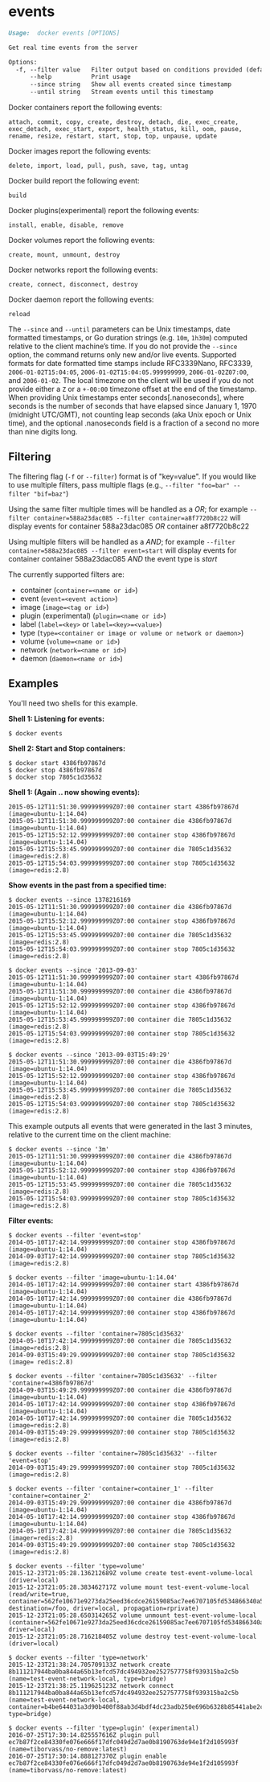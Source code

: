 <!--[metadata]>
+++
title = "events"
description = "The events command description and usage"
keywords = ["events, container, report"]
[menu.main]
parent = "smn_cli"
+++
<![end-metadata]-->

# events

```markdown
Usage:  docker events [OPTIONS]

Get real time events from the server

Options:
  -f, --filter value   Filter output based on conditions provided (default [])
      --help           Print usage
      --since string   Show all events created since timestamp
      --until string   Stream events until this timestamp
```

Docker containers report the following events:

    attach, commit, copy, create, destroy, detach, die, exec_create, exec_detach, exec_start, export, health_status, kill, oom, pause, rename, resize, restart, start, stop, top, unpause, update

Docker images report the following events:

    delete, import, load, pull, push, save, tag, untag

Docker build report the following event:

    build

Docker plugins(experimental) report the following events:

    install, enable, disable, remove

Docker volumes report the following events:

    create, mount, unmount, destroy

Docker networks report the following events:

    create, connect, disconnect, destroy

Docker daemon report the following events:

    reload

The `--since` and `--until` parameters can be Unix timestamps, date formatted
timestamps, or Go duration strings (e.g. `10m`, `1h30m`) computed
relative to the client machine’s time. If you do not provide the `--since` option,
the command returns only new and/or live events.  Supported formats for date
formatted time stamps include RFC3339Nano, RFC3339, `2006-01-02T15:04:05`,
`2006-01-02T15:04:05.999999999`, `2006-01-02Z07:00`, and `2006-01-02`. The local
timezone on the client will be used if you do not provide either a `Z` or a
`+-00:00` timezone offset at the end of the timestamp.  When providing Unix
timestamps enter seconds[.nanoseconds], where seconds is the number of seconds
that have elapsed since January 1, 1970 (midnight UTC/GMT), not counting leap
seconds (aka Unix epoch or Unix time), and the optional .nanoseconds field is a
fraction of a second no more than nine digits long.

## Filtering

The filtering flag (`-f` or `--filter`) format is of "key=value". If you would
like to use multiple filters, pass multiple flags (e.g.,
`--filter "foo=bar" --filter "bif=baz"`)

Using the same filter multiple times will be handled as a *OR*; for example
`--filter container=588a23dac085 --filter container=a8f7720b8c22` will display
events for container 588a23dac085 *OR* container a8f7720b8c22

Using multiple filters will be handled as a *AND*; for example
`--filter container=588a23dac085 --filter event=start` will display events for
container container 588a23dac085 *AND* the event type is *start*

The currently supported filters are:

* container (`container=<name or id>`)
* event (`event=<event action>`)
* image (`image=<tag or id>`)
* plugin (experimental) (`plugin=<name or id>`)
* label (`label=<key>` or `label=<key>=<value>`)
* type (`type=<container or image or volume or network or daemon>`)
* volume (`volume=<name or id>`)
* network (`network=<name or id>`)
* daemon (`daemon=<name or id>`)

## Examples

You'll need two shells for this example.

**Shell 1: Listening for events:**

    $ docker events

**Shell 2: Start and Stop containers:**

    $ docker start 4386fb97867d
    $ docker stop 4386fb97867d
    $ docker stop 7805c1d35632

**Shell 1: (Again .. now showing events):**

    2015-05-12T11:51:30.999999999Z07:00 container start 4386fb97867d (image=ubuntu-1:14.04)
    2015-05-12T11:51:30.999999999Z07:00 container die 4386fb97867d (image=ubuntu-1:14.04)
    2015-05-12T15:52:12.999999999Z07:00 container stop 4386fb97867d (image=ubuntu-1:14.04)
    2015-05-12T15:53:45.999999999Z07:00 container die 7805c1d35632 (image=redis:2.8)
    2015-05-12T15:54:03.999999999Z07:00 container stop 7805c1d35632 (image=redis:2.8)

**Show events in the past from a specified time:**

    $ docker events --since 1378216169
    2015-05-12T11:51:30.999999999Z07:00 container die 4386fb97867d (image=ubuntu-1:14.04)
    2015-05-12T15:52:12.999999999Z07:00 container stop 4386fb97867d (image=ubuntu-1:14.04)
    2015-05-12T15:53:45.999999999Z07:00 container die 7805c1d35632 (image=redis:2.8)
    2015-05-12T15:54:03.999999999Z07:00 container stop 7805c1d35632 (image=redis:2.8)

    $ docker events --since '2013-09-03'
    2015-05-12T11:51:30.999999999Z07:00 container start 4386fb97867d (image=ubuntu-1:14.04)
    2015-05-12T11:51:30.999999999Z07:00 container die 4386fb97867d (image=ubuntu-1:14.04)
    2015-05-12T15:52:12.999999999Z07:00 container stop 4386fb97867d (image=ubuntu-1:14.04)
    2015-05-12T15:53:45.999999999Z07:00 container die 7805c1d35632 (image=redis:2.8)
    2015-05-12T15:54:03.999999999Z07:00 container stop 7805c1d35632 (image=redis:2.8)

    $ docker events --since '2013-09-03T15:49:29'
    2015-05-12T11:51:30.999999999Z07:00 container die 4386fb97867d (image=ubuntu-1:14.04)
    2015-05-12T15:52:12.999999999Z07:00 container stop 4386fb97867d (image=ubuntu-1:14.04)
    2015-05-12T15:53:45.999999999Z07:00 container die 7805c1d35632 (image=redis:2.8)
    2015-05-12T15:54:03.999999999Z07:00 container stop 7805c1d35632 (image=redis:2.8)

This example outputs all events that were generated in the last 3 minutes,
relative to the current time on the client machine:

    $ docker events --since '3m'
    2015-05-12T11:51:30.999999999Z07:00 container die 4386fb97867d (image=ubuntu-1:14.04)
    2015-05-12T15:52:12.999999999Z07:00 container stop 4386fb97867d (image=ubuntu-1:14.04)
    2015-05-12T15:53:45.999999999Z07:00 container die 7805c1d35632 (image=redis:2.8)
    2015-05-12T15:54:03.999999999Z07:00 container stop 7805c1d35632 (image=redis:2.8)

**Filter events:**

    $ docker events --filter 'event=stop'
    2014-05-10T17:42:14.999999999Z07:00 container stop 4386fb97867d (image=ubuntu-1:14.04)
    2014-09-03T17:42:14.999999999Z07:00 container stop 7805c1d35632 (image=redis:2.8)

    $ docker events --filter 'image=ubuntu-1:14.04'
    2014-05-10T17:42:14.999999999Z07:00 container start 4386fb97867d (image=ubuntu-1:14.04)
    2014-05-10T17:42:14.999999999Z07:00 container die 4386fb97867d (image=ubuntu-1:14.04)
    2014-05-10T17:42:14.999999999Z07:00 container stop 4386fb97867d (image=ubuntu-1:14.04)

    $ docker events --filter 'container=7805c1d35632'
    2014-05-10T17:42:14.999999999Z07:00 container die 7805c1d35632 (image=redis:2.8)
    2014-09-03T15:49:29.999999999Z07:00 container stop 7805c1d35632 (image= redis:2.8)

    $ docker events --filter 'container=7805c1d35632' --filter 'container=4386fb97867d'
    2014-09-03T15:49:29.999999999Z07:00 container die 4386fb97867d (image=ubuntu-1:14.04)
    2014-05-10T17:42:14.999999999Z07:00 container stop 4386fb97867d (image=ubuntu-1:14.04)
    2014-05-10T17:42:14.999999999Z07:00 container die 7805c1d35632 (image=redis:2.8)
    2014-09-03T15:49:29.999999999Z07:00 container stop 7805c1d35632 (image=redis:2.8)

    $ docker events --filter 'container=7805c1d35632' --filter 'event=stop'
    2014-09-03T15:49:29.999999999Z07:00 container stop 7805c1d35632 (image=redis:2.8)

    $ docker events --filter 'container=container_1' --filter 'container=container_2'
    2014-09-03T15:49:29.999999999Z07:00 container die 4386fb97867d (image=ubuntu-1:14.04)
    2014-05-10T17:42:14.999999999Z07:00 container stop 4386fb97867d (image=ubuntu-1:14.04)
    2014-05-10T17:42:14.999999999Z07:00 container die 7805c1d35632 (imager=redis:2.8)
    2014-09-03T15:49:29.999999999Z07:00 container stop 7805c1d35632 (image=redis:2.8)

    $ docker events --filter 'type=volume'
    2015-12-23T21:05:28.136212689Z volume create test-event-volume-local (driver=local)
    2015-12-23T21:05:28.383462717Z volume mount test-event-volume-local (read/write=true, container=562fe10671e9273da25eed36cdce26159085ac7ee6707105fd534866340a5025, destination=/foo, driver=local, propagation=rprivate)
    2015-12-23T21:05:28.650314265Z volume unmount test-event-volume-local (container=562fe10671e9273da25eed36cdce26159085ac7ee6707105fd534866340a5025, driver=local)
    2015-12-23T21:05:28.716218405Z volume destroy test-event-volume-local (driver=local)

    $ docker events --filter 'type=network'
    2015-12-23T21:38:24.705709133Z network create 8b111217944ba0ba844a65b13efcd57dc494932ee2527577758f939315ba2c5b (name=test-event-network-local, type=bridge)
    2015-12-23T21:38:25.119625123Z network connect 8b111217944ba0ba844a65b13efcd57dc494932ee2527577758f939315ba2c5b (name=test-event-network-local, container=b4be644031a3d90b400f88ab3d4bdf4dc23adb250e696b6328b85441abe2c54e, type=bridge)

    $ docker events --filter 'type=plugin' (experimental)
    2016-07-25T17:30:14.825557616Z plugin pull ec7b87f2ce84330fe076e666f17dfc049d2d7ae0b8190763de94e1f2d105993f (name=tiborvass/no-remove:latest)
    2016-07-25T17:30:14.888127370Z plugin enable ec7b87f2ce84330fe076e666f17dfc049d2d7ae0b8190763de94e1f2d105993f (name=tiborvass/no-remove:latest)